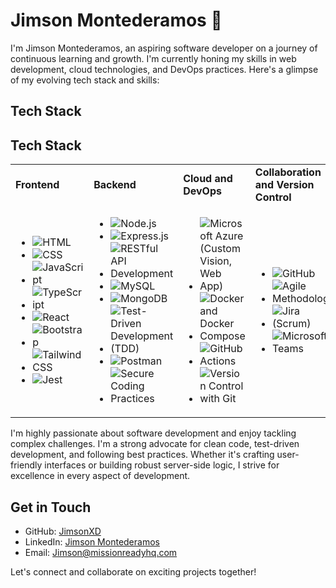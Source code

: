 # Jimson Montederamos 👋

I'm Jimson Montederamos, an aspiring software developer on a journey of continuous learning and growth. I'm currently honing my skills in web development, cloud technologies, and DevOps practices. Here's a glimpse of my evolving tech stack and skills:

## Tech Stack

## Tech Stack

<style>
  .tech-logo {
    width: 100px; /* You can adjust the width to your preference */
    height: auto;
  }
</style>

<table>
  <tr>
    <td><strong>Frontend</strong></td>
    <td><strong>Backend</strong></td>
    <td><strong>Cloud and DevOps</strong></td>
    <td><strong>Collaboration and Version Control</strong></td>
  </tr>
  <tr>
    <td>
      <ul>
        <li><img src="https://upload.wikimedia.org/wikipedia/commons/thumb/6/61/HTML5_logo_and_wordmark.svg/240px-HTML5_logo_and_wordmark.svg.png" alt="HTML"></li>
        <li><img src="https://upload.wikimedia.org/wikipedia/commons/thumb/d/d5/CSS3_logo_and_wordmark.svg/240px-CSS3_logo_and_wordmark.svg.png" alt="CSS"></li>
        <li><img src="https://www.freepnglogos.com/uploads/javascript/javascript-online-logo-for-website-0.png" alt="JavaScript"></li>
        <li><img src="https://upload.wikimedia.org/wikipedia/commons/thumb/4/4c/Typescript_logo_2020.svg/160px-Typescript_logo_2020.svg.png" alt="TypeScript"></li>
        <li><img src="https://upload.wikimedia.org/wikipedia/commons/thumb/a/a7/React-icon.svg/2560px-React-icon.svg.png" alt="React"></li>
        <li><img src="https://upload.wikimedia.org/wikipedia/commons/thumb/b/b2/Bootstrap_logo.svg/2560px-Bootstrap_logo.svg.png" alt="Bootstrap"></li>
        <li><img src="https://upload.wikimedia.org/wikipedia/commons/thumb/9/95/Tailwind_CSS_logo.svg/2560px-Tailwind_CSS_logo.svg.png" alt="Tailwind CSS"></li>
        <li><img src="https://miro.medium.com/v2/resize:fit:1200/format:webp/1*RQwRLQ0yyCvYmRn_Nst5yg.png" alt="Jest"></li>
      </ul>
    </td>
    <td>
      <ul>
        <li><img src="https://upload.wikimedia.org/wikipedia/commons/thumb/d/d9/Node.js_logo.svg/2560px-Node.js_logo.svg.png" alt="Node.js"></li>
        <li><img src="https://initialcommit.com/img/initialcommit/beginners-guide-to-using-express-js-and-node-js-framework.png" alt="Express.js"></li>
        <li><img src="https://wiki.distech-controls.com/site-graphics-v2/restful-api-logo-01.png" alt="RESTful API Development"></li>
        <li><img src="https://upload.wikimedia.org/wikipedia/en/thumb/d/dd/MySQL_logo.svg/2560px-MySQL_logo.svg.png" alt="MySQL"></li>
        <li><img src="https://upload.wikimedia.org/wikipedia/en/thumb/5/5a/MongoDB_Fores-Green.svg/2560px-MongoDB_Fores-Green.svg.png" alt="MongoDB"></li>
        <li><img src="https://miro.medium.com/v2/resize:fit:978/1*jFw7ZZMoVcsEYM_fS33DBA.gif" alt="Test-Driven Development (TDD)"></li>
        <li><img src="https://www.vhv.rs/dpng/d/499-4996069_postman-logo-circle-hd-png-download.png" alt="Postman"></li>
        <li><img src="https://snyk.io/_next/image/?url=https%3A%2F%2Fres.cloudinary.com%2Fsnyk%2Fimage%2Fupload%2Fv1537282843%2Fpress-kit%2Ftitle-card-logo-black.png&w=1240&q=75" alt="Secure Coding Practices"></li>
      </ul>
    </td>
    <td>
      <ul>
        <li><img src="http://www.aionsolution.com/wp-content/uploads/2017/10/microsoft-azure-640x401.png" alt="Microsoft Azure (Custom Vision, Web App)"></li>
        <li><img src="https://w7.pngwing.com/pngs/991/165/png-transparent-docker-hd-logo-thumbnail.png" alt="Docker and Docker Compose"></li>
        <li><img src="https://miro.medium.com/v2/resize:fit:1400/format:webp/1*_Met6rq9jTwMl7r29mX-Yg.png" alt="GitHub Actions"></li>
        <li><img src="https://banner2.cleanpng.com/20180824/xrj/kisspng-computer-icons-pro-git-portable-network-graphics-i-git-book-pro-git-app-app-5b80546c0b1311.5417567715351368760454.jpg" alt="Version Control with Git"></li>
      </ul>
    </td>
    <td>
      <ul>
        <li><img src="https://1000logos.net/wp-content/uploads/2018/11/GitHub-logo-1024x592.jpg" alt="GitHub"></li>
        <li><img src="agile-logo.png" alt="Agile Methodology"></li>
        <li><img src="https://assets.stickpng.com/images/62a9ad4c8ff6441a2952dab8.png" alt="Jira (Scrum)"></li>
        <li><img src="https://logodownload.org/wp-content/uploads/2021/08/microsoft-teams-logo-4.png" alt="Microsoft Teams"></li>
      </ul>
    </td>
  </tr>
</table>




I'm highly passionate about software development and enjoy tackling complex challenges. I'm a strong advocate for clean code, test-driven development, and following best practices. Whether it's crafting user-friendly interfaces or building robust server-side logic, I strive for excellence in every aspect of development.

## Get in Touch

- GitHub: [JimsonXD](https://github.com/JimsonXD)
- LinkedIn: [Jimson Montederamos](https://www.linkedin.com/public-profile/settings?trk=d_flagship3_profile_self_view_public_profile)
- Email: [Jimson@missionreadyhq.com](mailto:Jimson@missionreadyhq.com)

Let's connect and collaborate on exciting projects together!
